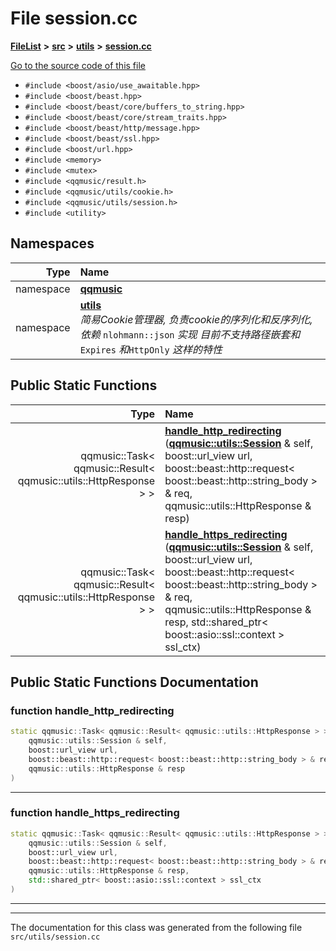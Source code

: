 

# File session.cc



[**FileList**](files.md) **>** [**src**](dir_68267d1309a1af8e8297ef4c3efbcdba.md) **>** [**utils**](dir_313caf1132e152dd9b58bea13a4052ca.md) **>** [**session.cc**](session_8cc.md)

[Go to the source code of this file](session_8cc_source.md)



* `#include <boost/asio/use_awaitable.hpp>`
* `#include <boost/beast.hpp>`
* `#include <boost/beast/core/buffers_to_string.hpp>`
* `#include <boost/beast/core/stream_traits.hpp>`
* `#include <boost/beast/http/message.hpp>`
* `#include <boost/beast/ssl.hpp>`
* `#include <boost/url.hpp>`
* `#include <memory>`
* `#include <mutex>`
* `#include <qqmusic/result.h>`
* `#include <qqmusic/utils/cookie.h>`
* `#include <qqmusic/utils/session.h>`
* `#include <utility>`













## Namespaces

| Type | Name |
| ---: | :--- |
| namespace | [**qqmusic**](namespaceqqmusic.md) <br> |
| namespace | [**utils**](namespaceqqmusic_1_1utils.md) <br>_简易Cookie管理器, 负责cookie的序列化和反序列化, 依赖_ `nlohmann::json` _实现 目前不支持路径嵌套和_`Expires` _和_`HttpOnly` _这样的特性_ |


























## Public Static Functions

| Type | Name |
| ---: | :--- |
|  qqmusic::Task&lt; qqmusic::Result&lt; qqmusic::utils::HttpResponse &gt; &gt; | [**handle\_http\_redirecting**](#function-handle_http_redirecting) ([**qqmusic::utils::Session**](classqqmusic_1_1utils_1_1Session.md) & self, boost::url\_view url, boost::beast::http::request&lt; boost::beast::http::string\_body &gt; & req, qqmusic::utils::HttpResponse & resp) <br> |
|  qqmusic::Task&lt; qqmusic::Result&lt; qqmusic::utils::HttpResponse &gt; &gt; | [**handle\_https\_redirecting**](#function-handle_https_redirecting) ([**qqmusic::utils::Session**](classqqmusic_1_1utils_1_1Session.md) & self, boost::url\_view url, boost::beast::http::request&lt; boost::beast::http::string\_body &gt; & req, qqmusic::utils::HttpResponse & resp, std::shared\_ptr&lt; boost::asio::ssl::context &gt; ssl\_ctx) <br> |


























## Public Static Functions Documentation




### function handle\_http\_redirecting 

```C++
static qqmusic::Task< qqmusic::Result< qqmusic::utils::HttpResponse > > handle_http_redirecting (
    qqmusic::utils::Session & self,
    boost::url_view url,
    boost::beast::http::request< boost::beast::http::string_body > & req,
    qqmusic::utils::HttpResponse & resp
) 
```




<hr>



### function handle\_https\_redirecting 

```C++
static qqmusic::Task< qqmusic::Result< qqmusic::utils::HttpResponse > > handle_https_redirecting (
    qqmusic::utils::Session & self,
    boost::url_view url,
    boost::beast::http::request< boost::beast::http::string_body > & req,
    qqmusic::utils::HttpResponse & resp,
    std::shared_ptr< boost::asio::ssl::context > ssl_ctx
) 
```




<hr>

------------------------------
The documentation for this class was generated from the following file `src/utils/session.cc`

